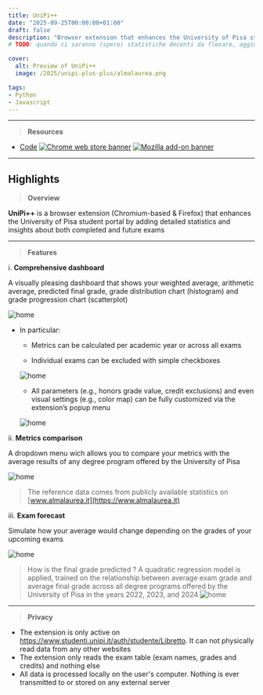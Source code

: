 ```yaml
---
title: UniPi++
date: "2025-09-25T00:00:00+01:00"
draft: false
description: "Browser extension that enhances the University of Pisa students portal, published on both Chorme Web Store and Mozilla Addons"
# TODO: quando ci saranno (spero) statistiche decenti da flexare, aggiungile alla descrizione (e in giro da qualche parte)

cover:
  alt: Preview of UniPi++
  image: /2025/unipi-plus-plus/almalaurea.png

tags:
- Python
- Javascript
---
```


---
> **Resources**
- [Code](https://github.com/deluf/unipi-plus-plus)
<a href="https://chromewebstore.google.com/detail/unipi++/iblkplielknafpegjacgjbpgjgdcnkij"><img src="/2025/unipi-plus-plus/chrome.png" alt="Chrome web store banner"></a>
<a href="https://addons.mozilla.org/addon/unipi/"><img src="/2025/unipi-plus-plus/firefox.webp" alt="Mozilla add-on banner"></a>

---

## Highlights

> **Overview**

**UniPi++** is a browser extension (Chromium-based & Firefox) that enhances the University of Pisa student portal by adding detailed statistics and insights about both completed and future exams

---

> **Features**

i. **Comprehensive dashboard**

A visually pleasing dashboard that shows your weighted average, arithmetic average, predicted final grade, grade distribution chart (histogram) and grade progression chart (scatterplot)

![home](/2025/unipi-plus-plus/home.png)

- In particular:
    
    - Metrics can be calculated per academic year or across all exams
    
    - Individual exams can be excluded with simple checkboxes
    
    ![home](/2025/unipi-plus-plus/checkbox.png)
    
    - All parameters (e.g., honors grade value, credit exclusions) and even visual settings (e.g., color map) can be fully customized via the extension’s popup menu
    
    ![home](/2025/unipi-plus-plus/popup.png)

ii. **Metrics comparison**

A dropdown menu wich allows you to compare your metrics with the average results of any degree program offered by the University of Pisa

![home](/2025/unipi-plus-plus/almalaurea.png)

> The reference data comes from publicly available statistics on [www.almalaurea.it](https://www.almalaurea.it)

iii. **Exam forecast**

Simulate how your average would change depending on the grades of your upcoming exams

![home](/2025/unipi-plus-plus/forecast.png)

> How is the final grade predicted ? A quadratic regression model is applied, trained on the relationship between average exam grade and average final grade across all degree programs offered by the University of Pisa in the years 2022, 2023, and 2024 ![home](/2025/unipi-plus-plus/predictor.png)

---

> **Privacy**

- The extension is only active on https://www.studenti.unipi.it/auth/studente/Libretto. It can not physically read data from any other websites
- The extension only reads the exam table (exam names, grades and credits) and nothing else
- All data is processed locally on the user's computer. Nothing is ever transmitted to or stored on any external server
